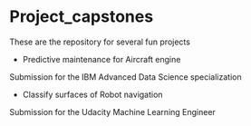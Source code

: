 # Project_capstones
These are the repository for several fun projects

- Predictive maintenance for Aircraft engine

Submission for the IBM Advanced Data Science specialization

- Classify surfaces of Robot navigation

Submission for the Udacity Machine Learning Engineer
